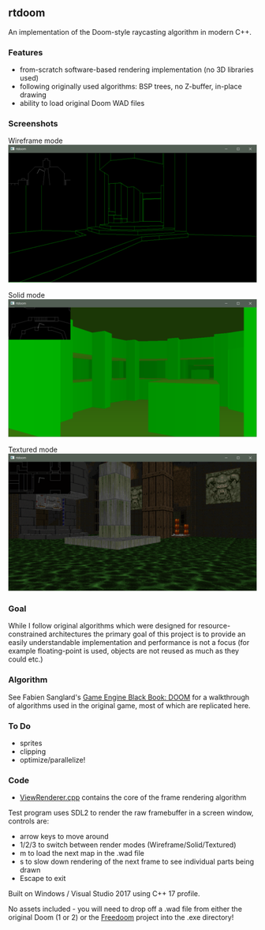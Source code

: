 ## rtdoom

An implementation of the Doom-style raycasting algorithm in modern C++.

### Features

* from-scratch software-based rendering implementation (no 3D libraries used)
* following originally used algorithms: BSP trees, no Z-buffer, in-place drawing
* ability to load original Doom WAD files

### Screenshots

Wireframe mode
![screenshot](screen1.png)

Solid mode
![screenshot](screen2.png)

Textured mode
![screenshot](screen3.png)

### Goal

While I follow original algorithms which were designed for resource-constrained architectures
the primary goal of this project is to provide an easily understandable implementation and
performance is not a focus (for example floating-point is used, objects are not reused as much
as they could etc.)

### Algorithm

See Fabien Sanglard's [Game Engine Black Book: DOOM](https://fabiensanglard.net/gebbdoom/) for a walkthrough
of algorithms used in the original game, most of which are replicated here.

### To Do

* sprites
* clipping
* optimize/parallelize!

### Code

* [ViewRenderer.cpp](rtdoom/ViewRenderer.cpp) contains the core of the frame rendering algorithm

Test program uses SDL2 to render the raw framebuffer in a screen window, controls are:
* arrow keys to move around
* 1/2/3 to switch between render modes (Wireframe/Solid/Textured)
* m to load the next map in the .wad file
* s to slow down rendering of the next frame to see individual parts being drawn
* Escape to exit

Built on Windows / Visual Studio 2017 using C++ 17 profile.

No assets included - you will need to drop off a .wad file from either the original Doom (1 or 2) or
the [Freedoom](https://freedoom.github.io/) project into the .exe directory!
